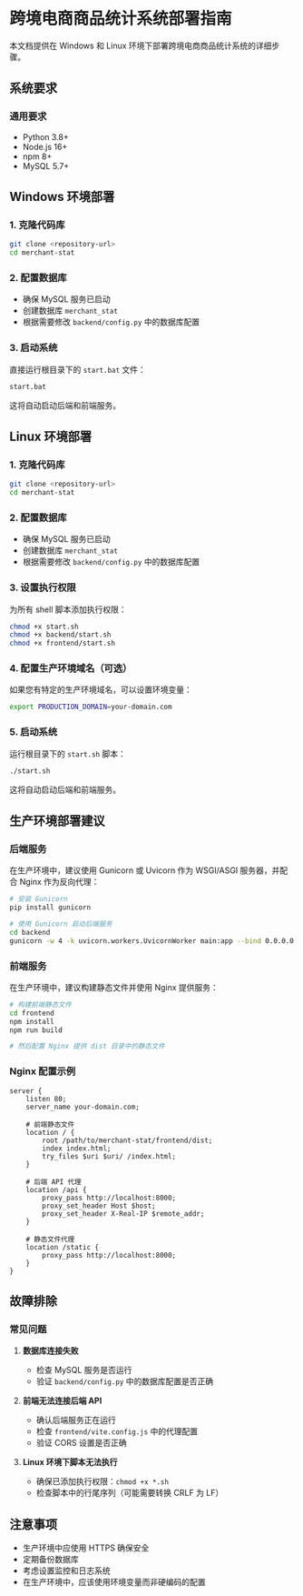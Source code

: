 # 跨境电商商品统计系统部署指南

本文档提供在 Windows 和 Linux 环境下部署跨境电商商品统计系统的详细步骤。

## 系统要求

### 通用要求
- Python 3.8+
- Node.js 16+
- npm 8+
- MySQL 5.7+

## Windows 环境部署

### 1. 克隆代码库
```bash
git clone <repository-url>
cd merchant-stat
```

### 2. 配置数据库
- 确保 MySQL 服务已启动
- 创建数据库 `merchant_stat`
- 根据需要修改 `backend/config.py` 中的数据库配置

### 3. 启动系统
直接运行根目录下的 `start.bat` 文件：
```bash
start.bat
```

这将自动启动后端和前端服务。

## Linux 环境部署

### 1. 克隆代码库
```bash
git clone <repository-url>
cd merchant-stat
```

### 2. 配置数据库
- 确保 MySQL 服务已启动
- 创建数据库 `merchant_stat`
- 根据需要修改 `backend/config.py` 中的数据库配置

### 3. 设置执行权限
为所有 shell 脚本添加执行权限：
```bash
chmod +x start.sh
chmod +x backend/start.sh
chmod +x frontend/start.sh
```

### 4. 配置生产环境域名（可选）
如果您有特定的生产环境域名，可以设置环境变量：
```bash
export PRODUCTION_DOMAIN=your-domain.com
```

### 5. 启动系统
运行根目录下的 `start.sh` 脚本：
```bash
./start.sh
```

这将自动启动后端和前端服务。

## 生产环境部署建议

### 后端服务
在生产环境中，建议使用 Gunicorn 或 Uvicorn 作为 WSGI/ASGI 服务器，并配合 Nginx 作为反向代理：

```bash
# 安装 Gunicorn
pip install gunicorn

# 使用 Gunicorn 启动后端服务
cd backend
gunicorn -w 4 -k uvicorn.workers.UvicornWorker main:app --bind 0.0.0.0:8000
```

### 前端服务
在生产环境中，建议构建静态文件并使用 Nginx 提供服务：

```bash
# 构建前端静态文件
cd frontend
npm install
npm run build

# 然后配置 Nginx 提供 dist 目录中的静态文件
```

### Nginx 配置示例
```nginx
server {
    listen 80;
    server_name your-domain.com;

    # 前端静态文件
    location / {
        root /path/to/merchant-stat/frontend/dist;
        index index.html;
        try_files $uri $uri/ /index.html;
    }

    # 后端 API 代理
    location /api {
        proxy_pass http://localhost:8000;
        proxy_set_header Host $host;
        proxy_set_header X-Real-IP $remote_addr;
    }

    # 静态文件代理
    location /static {
        proxy_pass http://localhost:8000;
    }
}
```

## 故障排除

### 常见问题

1. **数据库连接失败**
   - 检查 MySQL 服务是否运行
   - 验证 `backend/config.py` 中的数据库配置是否正确

2. **前端无法连接后端 API**
   - 确认后端服务正在运行
   - 检查 `frontend/vite.config.js` 中的代理配置
   - 验证 CORS 设置是否正确

3. **Linux 环境下脚本无法执行**
   - 确保已添加执行权限：`chmod +x *.sh`
   - 检查脚本中的行尾序列（可能需要转换 CRLF 为 LF）

## 注意事项

- 生产环境中应使用 HTTPS 确保安全
- 定期备份数据库
- 考虑设置监控和日志系统
- 在生产环境中，应该使用环境变量而非硬编码的配置
